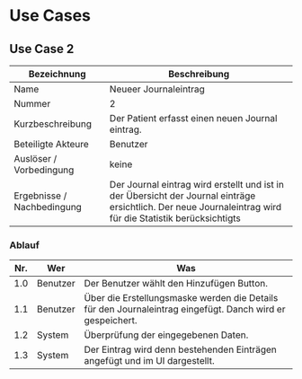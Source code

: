 # Use Cases

## Use Case 2

| Bezeichnung | Beschreibung |
| - | - |
| Name | Neueer Journaleintrag |
| Nummer | 2 |
| Kurzbeschreibung | Der Patient erfasst einen neuen Journal eintrag. |
| Beteiligte Akteure | Benutzer |
| Auslöser / Vorbedingung | keine |
| Ergebnisse / Nachbedingung | Der Journal eintrag wird erstellt und ist in der Übersicht der Journal einträge ersichtlich. Der neue Journaleintrag wird für die Statistik berücksichtigts |

### Ablauf

| Nr. | Wer | Was |
| - | - | - |
| 1.0 | Benutzer | Der Benutzer wählt den Hinzufügen Button. |
| 1.1 | Benutzer | Über die Erstellungsmaske werden die Details für den Journaleintrag eingefügt. Danch wird er gespeichert. |
| 1.2 | System | Überprüfung der eingegebenen Daten. |
| 1.3 | System | Der Eintrag wird denn bestehenden Einträgen angefügt und im UI dargestellt. |
